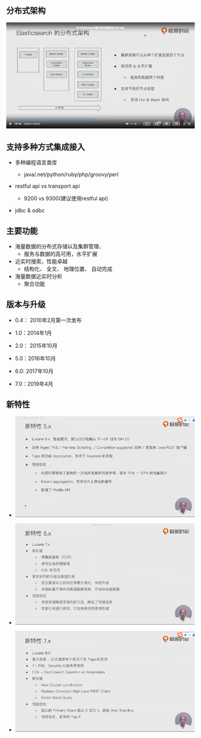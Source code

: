 ## 分布式架构

![image-20221028144036265](.\img\image-20221028144036265.png)



## 支持多种方式集成接入

- 多种编程语言类库
  - java/.net/python/ruby/php/groovy/perl

- restful api   vs   transport api
  - 9200 vs 9300(建议使用restful api)

- jdbc  & odbc

## 主要功能

- 海量数据的分布式存储以及集群管理、
  - 服务与数据的高可用，水平扩展
- 近实时搜索，性能卓越
  - 结构化、  全文、 地理位置、 自动完成
- 海量数据近实时分析
  - 聚合功能

## 版本与升级

- 0.4： 2010年2月第一次发布

- 1.0：2014年1月

- 2.0： 2015年10月

- 5.0：2016年10月

- 6.0: 2017年10月

- 7.0：2019年4月

## 新特性 

- ![image-20221028145024969](img\image-20221028145024969.png)

- ![image-20221028145044208](img\image-20221028145044208.png)

- ![image-20221028145305647](img/image-20221028145305647.png)